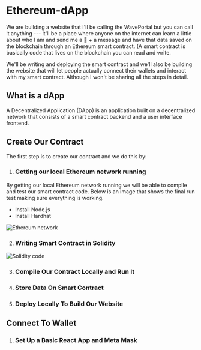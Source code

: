 # Ethereum-dApp

We are building a website that I'll be calling the WavePortal but you can call it anything --- it'll be a place where anyone on the internet can learn a little about who I am and send me a 👋 + a message and have that data saved on the blockchain through an Ethereum smart contract. (A smart contract is basically code that lives on the blockchain you can read and write. 

We'll be writing and deploying the smart contract and we'll also be building the website that will let people actually connect their wallets and interact with my
smart contract. Although I won't be sharing all the steps in detail. 

## What is a dApp

A Decentralized Application (DApp) is an application built on a decentralized network that consists of a smart contract backend and a user interface frontend. 

## Create Our Contract
 
The first step is to create our contract and we do this by:
 
 1. ### Getting our local Ethereum network running 
 
 By getting our local Ethereum network running we will be able to compile and test our smart contract code. Below is an image that shows the final run test making sure   everything is working. 
 
 + Install Node.js
 + Install Hardhat
  
  ![Ethereum network](https://user-images.githubusercontent.com/114112536/229345767-4ce524cc-cb43-49b2-9743-8f85bc2c1a04.png)
  
  2. ### Writing Smart Contract in Solidity

![Solidity code](https://user-images.githubusercontent.com/114112536/229348935-2db8e77b-2208-4fd0-a918-dbf137df136c.png)

3. ### Compile Our Contract Locally and Run It
4. ### Store Data On Smart Contract 
5. ### Deploy Locally To Build Our Website 

## Connect To Wallet 

1. ### Set Up a Basic React App and Meta Mask




